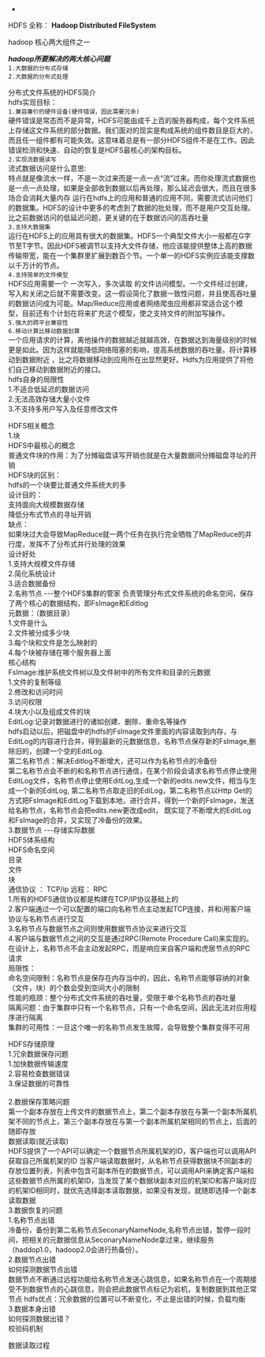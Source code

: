 +
HDFS 全称： __Hadoop Distributed FileSystem__

hadoop 核心两大组件之一<br>

***hadoop所要解决的两大核心问题***<br>
	`1.大数据的分布式存储`<br>
	`2.大数据的分布式处理`<br>

分布式文件系统的HDFS简介<br>
	hdfs实现目标：<br>
		`1.兼容廉价的硬件设备(硬件错误，因此需要冗余)`<br>
			硬件错误是常态而不是异常，HDFS可能由成千上百的服务器构成，每个文件系统上存储这文件系统的部分数据。我们面对的现实是构成系统的组件数目是巨大的，而且任一组件都有可能失效。这意味着总是有一部分HDFS组件不是在工作。因此错误检测和快速、自动的恢复是HDFS最核心的架构目标。<br>
		`2.实现流数据读写`<br>
			流式数据访问是什么意思:<br>
			特点就是像流水一样，不是一次过来而是一点一点“流”过来。而你处理流式数据也是一点一点处理，如果是全部收到数据以后再处理，那么延迟会很大，而且在很多场合会消耗大量内存
		运行在hdfs上的应用和普通的应用不同，需要流式访问他们的数据集。HDFS的设计中更多的考虑到了数据的批处理，而不是用户交互处理。比之前数据访问的低延迟问题，更关键的在于数据访问的高吞吐量<br>
		`3.支持大数据集`<br>
			运行在HDFS上的应用具有很大的数据集。HDFS一个典型文件大小一般都在G字节至T字节。因此HDFS被调节以支持大文件存储，他应该能提供整体上高的数据传输带宽，能在一个集群里扩展到数百个节。一个单一的HDFS实例应该能支撑数以千万计的节点。<br>
		`4.支持简单的文件模型`<br>
			HDFS应用需要一个 一次写入，多次读取 的文件访问模型。一个文件经过创建，写入和关闭之后就不需要改变。这一假设简化了数据一致性问题，并且使高吞吐量的数据访问成为可能。Map/Reduce应用或者网络爬虫应用都非常适合这个模型，目前还有个计划在将来扩充这个模型，使之支持文件的附加写操作。<br>
		`5.强大的跨平台兼容性`<br>
		`6.移动计算比移动数据划算`<br>
			一个应用请求的计算，离他操作的数据越近就越高效，在数据达到海量级别的时候更是如此。因为这样就能降低网络阻塞的影响，提高系统数据的吞吐量。将计算移动到数据附近 ，比之将数据移动到应用所在出显然更好。Hdfs为应用提供了将他们自己移动到数据附近的接口。<br>
	hdfs自身的局限性<br>
		1.不适合低延迟的数据访问<br>
		2.无法高效存储大量小文件<br>
		3.不支持多用户写入及任意修改文件<br>


HDFS相关概念<br>
	1.块<br>
		HDFS中最核心的概念<br>
		普通文件块的作用：为了分摊磁盘读写开销也就是在大量数据间分摊磁盘寻址的开销<br>
		HDFS块的区别：<br>
			hdfs的一个块要比普通文件系统大的多<br>
		设计目的：<br>
			支持面向大规模数据存储<br>
			降低分布式节点的寻址开销<br>
		 缺点：<br>
			如果块过大会导致MapReduce就一两个任务在执行完全牺牲了MapReduce的并行度，发挥不了分布式并行处理的效果<br>
		设计好处<br>
			1.支持大规模文件存储<br>
			2.简化系统设计<br>
			3.适合数据备份<br>
	2.名称节点 ---整个HDFS集群的管家  负责管理分布式文件系统的命名空间，保存了两个核心的数据结构，即FsImage和Editlog<br>
		元数据：（数据目录）<br>
			1.文件是什么<br>
			2.文件被分成多少块<br>
			3.每个块和文件是怎么映射的<br>
			4.每个块被存储在哪个服务器上面<br>
		核心结构<br>
			FsImage:维护系统文件树以及文件树中的所有文件和目录的元数据<br>
				1.文件的复制等级<br>
				2.修改和访问时间<br>
				3.访问权限<br>
				4.块大小以及组成文件的块<br>
			EditLog:记录对数据进行的诸如创建、删除、重命名等操作<br>
			hdfs启动以后，把磁盘中的hdfs的FsImage文件里面的内容读取到内存，与EditLog的内容进行合并，得到最新的元数据信息，名称节点保存新的FsImage,删除旧的，创建一个空的EditLog.<br>
		第二名称节点：解决Editlog不断增大，还可以作为名称节点的冷备份<br>
			  第二名称节点会不断的和名称节点进行通信，在某个阶段会请求名称节点停止使用EditLog文件，名称节点停止使用EditLog,生成一个新的edits.new文件，相当与生成一个新的EditLog,
			  第二名称节点取走旧的EdiLog，第二名称节点以Http Get的方式把FsImage和EditLog下载到本地，进行合并，得到一个新的FsImage，发送给名称节点，名称节点会把edits.new更改成edit，
			  既实现了不断增大的EditLog和FsImage的合并，又实现了冷备份的效果。<br>
	3.数据节点 ---存储实际数据		 <br>
HDFS体系结构<br>
	HDFS命名空间<br>
		目录<br>
		文件<br>
		块<br>
	通信协议 ： TCP/ip  远程： RPC<br>
		1.所有的HDFS通信协议都是构建在TCP/IP协议基础上的<br>
		2.客户端通过一个可以配置的端口向名称节点主动发起TCP连接，并和i用客户端协议与名称节点进行交互<br>
		3.名称节点与数据节点之间则使用数据节点协议来进行交互<br>
		4.客户端与数据节点之间的交互是通过RPC(Remote Procedure Call)来实现的。在设计上，名称节点不会主动发起RPC，而是响应来自客户端和虎居节点的RPC请求<br>
	局限性：<br>
		命名空间限制：名称节点是保存在内存当中的，因此，名称节点能够容纳的对象（文件，块）的个数会受到空间大小的限制<br>
		性能的瓶颈：整个分布式文件系统的吞吐量，受限于单个名称节点的吞吐量<br>
		隔离问题：由于集群中只有一个名称节点，只有一个命名空间，因此无法对应用程序进行隔离<br>
		集群的可用性：一旦这个唯一的名称节点发生故障，会导致整个集群变得不可用<br>

HDFS存储原理<br>
	1.冗余数据保存问题<br>
		1.加快数据传输速度<br>
		2.容易检查数据错误<br>
		3.保证数据的可靠性	<br>	
	2.数据保存策略问题<br>
		第一个副本存放在上传文件的数据节点上，第二个副本存放在与第一个副本所属机架不同的节点上，第三个副本存放在与第一个副本所属机架相同的节点上，后面的随即存放<br>
		数据读取(就近读取)<br>
			HDFS提供了一个API可以确定一个数据节点所属机架的ID，客户端也可以调用API获取自己所属机架的ID
			当客户端读取数据时，从名称节点获得数据块不同副本的存放位置列表，列表中包含可副本所在的数据节点，可以调用API来确定客户端和这些数据节点所属的机架ID，当发现了某个数据块副本对应的机架ID和客户端对应的机架ID相同时，就优先选择副本读取数据，如果没有发现，就随即选择一个副本读取数据<br>
	3.数据恢复的问题		<br>
		1.名称节点出错<br>
			冷备份，备份到第二名称节点SeconaryNameNode,名称节点出错，暂停一段时间，把相关的元数据信息从SeconaryNameNode拿过来，继续服务（haddop1.0，hadoop2.0会进行热备份）。<br>
		2.数据节点出错<br>
			如何探测数据节点出错<br>
				数据节点不断通过远程功能给名称节点发送心跳信息，如果名称节点在一个周期接受不到数据节点的心跳信息，则会把此数据节点标记为宕机，复制数据到其他正常节点
			 hdfs优点：冗余数据的位置可以不断变化，不止是出错的时候，负载均衡<br>
		3.数据本身出错<br>
			如何探测数据出错？<br>
				校验码机制


数据读取过程












